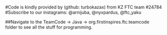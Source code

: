 #Code is kindly provided by (github: turbokazax) from KZ FTC team #24784
#Subscribe to our instagrams: @arnijuba, @nyxpardus, @ftc_yaku

##Navigate to the TeamCode -> Java -> org.firstinspires.ftc.teamcode folder to see all the stuff for programming.

